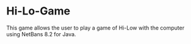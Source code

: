 # Hi-Lo-Game
This game allows the user to play a game of Hi-Low with the computer using NetBans 8.2 for Java.
